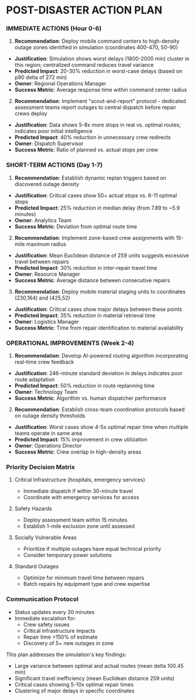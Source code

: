 # POST-DISASTER ACTION PLAN

### IMMEDIATE ACTIONS (Hour 0-6)

1. **Recommendation**: Deploy mobile command centers to high-density outage zones identified in simulation (coordinates 400-470, 50-90)
- **Justification**: Simulation shows worst delays (1800-2000 min) cluster in this region; centralized command reduces travel variance
- **Predicted Impact**: 20-30% reduction in worst-case delays (based on p90 delta of 272 min)
- **Owner**: Regional Operations Manager
- **Success Metric**: Average response time within command center radius

2. **Recommendation**: Implement "scout-and-report" protocol - dedicated assessment teams report outages to central dispatch before repair crews deploy
- **Justification**: Data shows 5-8x more stops in real vs. optimal routes; indicates poor initial intelligence
- **Predicted Impact**: 40% reduction in unnecessary crew redirects
- **Owner**: Dispatch Supervisor
- **Success Metric**: Ratio of planned vs. actual stops per crew

### SHORT-TERM ACTIONS (Day 1-7)

1. **Recommendation**: Establish dynamic replan triggers based on discovered outage density
- **Justification**: Critical cases show 50+ actual stops vs. 6-11 optimal stops
- **Predicted Impact**: 25% reduction in median delay (from 7.89 to ~5.9 minutes)
- **Owner**: Analytics Team
- **Success Metric**: Deviation from optimal route time

2. **Recommendation**: Implement zone-based crew assignments with 15-mile maximum radius
- **Justification**: Mean Euclidean distance of 259 units suggests excessive travel between repairs
- **Predicted Impact**: 30% reduction in inter-repair travel time
- **Owner**: Resource Manager
- **Success Metric**: Average distance between consecutive repairs

3. **Recommendation**: Deploy mobile material staging units to coordinates (230,164) and (425,52)
- **Justification**: Critical cases show major delays between these points
- **Predicted Impact**: 35% reduction in material retrieval time
- **Owner**: Logistics Manager
- **Success Metric**: Time from repair identification to material availability

### OPERATIONAL IMPROVEMENTS (Week 2-4)

1. **Recommendation**: Develop AI-powered routing algorithm incorporating real-time crew feedback
- **Justification**: 246-minute standard deviation in delays indicates poor route adaptation
- **Predicted Impact**: 50% reduction in route replanning time
- **Owner**: Technology Team
- **Success Metric**: Algorithm vs. human dispatcher performance

2. **Recommendation**: Establish cross-team coordination protocols based on outage density thresholds
- **Justification**: Worst cases show 4-5x optimal repair time when multiple teams operate in same area
- **Predicted Impact**: 15% improvement in crew utilization
- **Owner**: Operations Director
- **Success Metric**: Crew overlap in high-density areas

### Priority Decision Matrix

1. Critical Infrastructure (hospitals, emergency services)
   - Immediate dispatch if within 30-minute travel
   - Coordinate with emergency services for access

2. Safety Hazards
   - Deploy assessment team within 15 minutes
   - Establish 1-mile exclusion zone until assessed

3. Socially Vulnerable Areas
   - Prioritize if multiple outages have equal technical priority
   - Consider temporary power solutions

4. Standard Outages
   - Optimize for minimum travel time between repairs
   - Batch repairs by equipment type and crew expertise

### Communication Protocol

- Status updates every 30 minutes
- Immediate escalation for:
  * Crew safety issues
  * Critical infrastructure impacts
  * Repair time >150% of estimate
  * Discovery of 5+ new outages in zone

This plan addresses the simulation's key findings:
- Large variance between optimal and actual routes (mean delta 100.45 min)
- Significant travel inefficiency (mean Euclidean distance 259 units)
- Critical cases showing 5-10x optimal repair times
- Clustering of major delays in specific coordinates